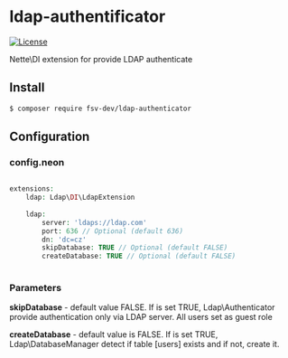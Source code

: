 # ldap-authentificator
[![License](https://img.shields.io/badge/license-GPLv2-blue.svg)](https://img.shields.io/badge/license-GPLv2-blue.svg)

Nette\DI extension for provide LDAP authenticate

## Install
```sh
$ composer require fsv-dev/ldap-authenticator
```

## Configuration

### config.neon
```php

extensions:
	ldap: Ldap\DI\LdapExtension
	
	ldap:
    	server: 'ldaps://ldap.com'
    	port: 636 // Optional (default 636)
    	dn: 'dc=cz'
    	skipDatabase: TRUE // Optional (default FALSE)
    	createDatabase: TRUE // Optional (default FALSE)
    	
```

### Parameters
**skipDatabase** - default value FALSE. If is set TRUE, Ldap\Authenticator provide authentication only via LDAP server. All
users set as guest role

**createDatabase** - default value is FALSE. If is set TRUE, Ldap\DatabaseManager detect if table [users] exists and if not, create it.

